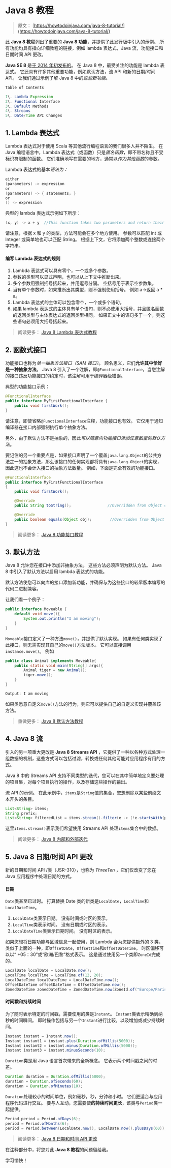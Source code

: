 # Java 8 教程

> 原文： [https://howtodoinjava.com/java-8-tutorial/](https://howtodoinjava.com/java-8-tutorial/)

此 **Java 8 教程**列出了重要的 **Java 8 功能**，并提供了此发行版中引入的示例。 所有功能均具有指向详细教程的链接，例如 lambda 表达式，Java 流，功能接口和日期时间 API 更改。

**Java SE 8** 是[于 2014 年初发布的](https://blogs.oracle.com/thejavatutorials/jdk-8-is-released)。 在 Java 8 中，最受关注的功能是 lambda 表达式。 它还具有许多其他重要功能，例如默认方法，流 API 和新的日期/时间 API。 让我们通过示例了解 Java 8 中的*这些新功能。*

```java
Table of Contents

1\. Lambda Expression
2\. Functional Interface
3\. Default Methods
4\. Streams
5\. Date/Time API Changes
```

## 1\. Lambda 表达式

Lambda 表达式对于使用 Scala 等其他流行编程语言的我们很多人并不陌生。 在 Java 编程语言中，Lambda 表达式（或函数）只是*匿名函数*，即不带名称且不受标识符限制的函数。 它们准确地写在需要的地方，通常以*作为其他函数*的参数。

Lambda 表达式的基本*语法为：*

```java
either
(parameters) -> expression
or
(parameters) -> { statements; }
or 
() -> expression

```

典型的 lambda 表达式示例如下所示：

```java
(x, y) -> x + y  //This function takes two parameters and return their sum.

```

请注意，根据 x 和 y 的类型，方法可能会在多个地方使用。 参数可以匹配 int 或 Integer 或简单地也可以匹配 String。 根据上下文，它将添加两个整数或连接两个字符串。

#### 编写 Lambda 表达式的规则

1.  Lambda 表达式可以具有零个，一个或多个参数。
2.  参数的类型可以显式声明，也可以从上下文中推断出来。
3.  多个参数用强制括号括起来，并用逗号分隔。 空括号用于表示空参数集。
4.  当有单个参数时，如果推断出其类型，则不强制使用括号。 例如 a->返回 a * a。
5.  Lambda 表达式的主体可以包含零个，一个或多个语句。
6.  如果 lambda 表达式的主体具有单个语句，则不必使用大括号，并且匿名函数的返回类型与主体表达式的返回类型相同。 如果正文中的语句多于一个，则这些语句必须用大括号括起来。

> 阅读更多： [Java 8 Lambda 表达式教程](//howtodoinjava.com/java8/complete-lambda-expressions-tutorial-in-java/)

## 2\. 函数式接口

功能接口也称为*单一抽象方法接口（SAM 接口）*。 顾名思义，它们**允许其中恰好是一种抽象方法**。 Java 8 引入了一个注解，即`@FunctionalInterface`，当您注解的接口违反功能接口的约定时，该注解可用于编译器级错误。

典型的功能接口示例：

```java
@FunctionalInterface
public interface MyFirstFunctionalInterface {
	public void firstWork();
}

```

请注意，即使省略`@FunctionalInterface`注释，功能接口也有效。 它仅用于通知编译器在接口内部强制执行单个抽象方法。

另外，由于默认方法不是抽象的，因此*可以随意向功能接口添加任意数量的默认方法*。

要记住的另一个重要点是，如果接口声明了一个覆盖`java.lang.Object`的公共方法之一的抽象方法，那么该接口的任何实现都将具有`java.lang.Object`的实现，因此这也不会计入接口的抽象方法数量。 例如，下面是完全有效的功能接口。

```java
@FunctionalInterface
public interface MyFirstFunctionalInterface 
{
	public void firstWork();

	@Override
	public String toString();                //Overridden from Object class

	@Override
	public boolean equals(Object obj);        //Overridden from Object class
}

```

> 阅读更多： [Java 8 功能接口教程](//howtodoinjava.com/java8/functional-interface-tutorial/)

## 3\. 默认方法

Java 8 允许您在接口中添加非抽象方法。 这些方法必须声明为默认方法。 Java 8 中引入了默认方法以启用 lambda 表达式的功能。

默认方法使您可以向库的接口添加新功能，并确保与为这些接口的较早版本编写的代码二进制兼容。

让我们看一个例子：

```java
public interface Moveable {
    default void move(){
        System.out.println("I am moving");
    }
}

```

`Moveable`接口定义了一种方法`move()`，并提供了默认实现。 如果有任何类实现了此接口，则无需实现其自己的`move()`方法版本。 它可以直接调用`instance.move()`。 例如

```java
public class Animal implements Moveable{
    public static void main(String[] args){
        Animal tiger = new Animal();
        tiger.move();
    }
}

Output: I am moving

```

如果类愿意自定义`move()`方法的行为，则它可以提供自己的自定义实现并覆盖该方法。

> 重做更多： [Java 8 默认方法教程](//howtodoinjava.com/java8/default-methods-in-java-8/)

## 4\. Java 8 流

引入的另一项重大更改是 **Java 8 Streams API** ，它提供了一种以各种方式处理一组数据的机制，这些方式可以包括过滤，转换或任何其他可能对应用程序有用的方式。

Java 8 中的 Streams API 支持不同类型的迭代，您可以在其中简单地定义要处理的项目集，对每个项目执行的操作，以及存储这些操作的输出。

流 API 的示例。 在此示例中，`items`是`String`值的集合，您想删除以某些前缀文本开头的条目。

```java
List<String> items;
String prefix;
List<String> filteredList = items.stream().filter(e -> (!e.startsWith(prefix))).collect(Collectors.toList());

```

这里`items.stream()`表示我们希望使用 Streams API 处理`items`集合中的数据。

> 阅读更多： [Java 8 内部和外部迭代](//howtodoinjava.com/java8/java-8-tutorial-internal-vs-external-iteration/)

## 5\. Java 8 日期/时间 API 更改

新的日期和时间 API /类（JSR-310），也称为 *ThreeTen* ，它们仅改变了您在 Java 应用程序中处理日期的方式。

#### 日期

`Date`类甚至已过时。 打算替换 Date 类的新类是`LocalDate`，`LocalTime`和`LocalDateTime`。

1.  `LocalDate`类表示日期。 没有时间或时区的表示。
2.  `LocalTime`类表示时间。 没有日期或时区的表示。
3.  `LocalDateTime`类表示日期时间。 没有时区的表示。

如果您想将日期功能与区域信息一起使用，则 Lambda 会为您提供额外的 3 类，类似于上面的一种，即`OffsetDate`，`OffsetTime`和`OffsetDateTime`。 时区偏移可以以“ +05：30”或“欧洲/巴黎”格式表示。 这是通过使用另一个类即`ZoneId`完成的。

```java
LocalDate localDate = LocalDate.now();
LocalTime localTime = LocalTime.of(12, 20);
LocalDateTime localDateTime = LocalDateTime.now(); 
OffsetDateTime offsetDateTime = OffsetDateTime.now();
ZonedDateTime zonedDateTime = ZonedDateTime.now(ZoneId.of("Europe/Paris"));

```

#### 时间戳和持续时间

为了随时表示特定的时间戳，需要使用的类是`Instant`。 `Instant`类表示精确到纳秒的时间瞬间。 即时操作包括与另一个`Instant`进行比较，以及增加或减少持续时间。

```java
Instant instant = Instant.now();
Instant instant1 = instant.plus(Duration.ofMillis(5000));
Instant instant2 = instant.minus(Duration.ofMillis(5000));
Instant instant3 = instant.minusSeconds(10);

```

`Duration`类是用 Java 语言首次带来的全新概念。 它表示两个时间戳之间的时差。

```java
Duration duration = Duration.ofMillis(5000);
duration = Duration.ofSeconds(60);
duration = Duration.ofMinutes(10);

```

`Duration`处理较小的时间单位，例如毫秒，秒，分钟和小时。 它们更适合与应用程序代码进行交互。 要与人互动，您需要使**的持续时间更长**，该类与`Period`类一起提供。

```java
Period period = Period.ofDays(6);
period = Period.ofMonths(6);
period = Period.between(LocalDate.now(), LocalDate.now().plusDays(60));

```

> 阅读更多： [Java 8 日期和时间 API 更改](//howtodoinjava.com/java8/date-and-time-api-changes-in-java-8-lambda/)

在注释部分中，将您对此 **Java 8 教程**的问题留给我。

学习愉快！
